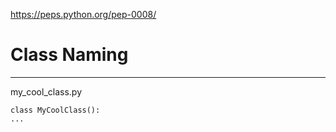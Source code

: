 https://peps.python.org/pep-0008/

# Class Naming

---

my_cool_class.py
```
class MyCoolClass():
...
```
